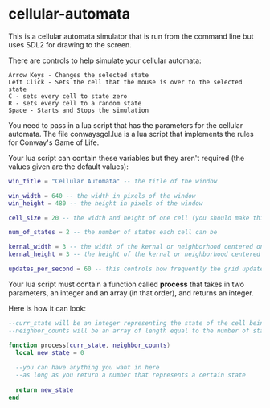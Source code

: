 # cellular-automata

This is a cellular automata simulator that is run from the command line but uses SDL2 for drawing to the screen.

There are controls to help simulate your cellular automata:
```
Arrow Keys - Changes the selected state
Left Click - Sets the cell that the mouse is over to the selected state
C - sets every cell to state zero
R - sets every cell to a random state
Space - Starts and Stops the simulation
```

You need to pass in a lua script that has the parameters for the cellular automata. The file conwaysgol.lua is a lua script that implements the rules for Conway's Game of Life.

Your lua script can contain these variables but they aren't required (the values given are the default values):
```lua
win_title = "Cellular Automata" -- the title of the window

win_width = 640 -- the width in pixels of the window
win_height = 480 -- the height in pixels of the window

cell_size = 20 -- the width and height of one cell (you should make this a divisor of both win_width and win_height otherwise you will get a funky looking grid)

num_of_states = 2 -- the number of states each cell can be

kernal_width = 3 -- the width of the kernal or neighborhood centered on the current cell
kernal_height = 3 -- the height of the kernal or neighborhood centered on the current cell

updates_per_second = 60 -- this controls how frequently the grid updates
```
Your lua script must contain a function called **process** that takes in two parameters, an integer and an array (in that order), and returns an integer.

Here is how it can look:
```lua
--curr_state will be an integer representing the state of the cell being processed
--neighbor_counts will be an array of length equal to the number of states and each index will contain the number of neighbors of the current cell that have that state

function process(curr_state, neighbor_counts)
  local new_state = 0
  
  --you can have anything you want in here
  --as long as you return a number that represents a certain state 
  
  return new_state
end
```

